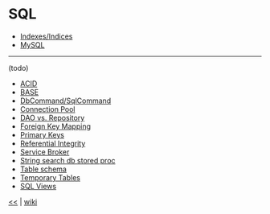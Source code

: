 # SQL

+ [Indexes/Indices](./sql/indexes.md)
+ [MySQL](./sql/MySQL.md)

___
(todo)
+ [ACID](./sql/ACID.md)
+ [BASE](./sql/BASE.md)
+ [DbCommand/SqlCommand](./sql/DbCommand.md)
+ [Connection Pool](./sql/ConnectionPool.md)
+ [DAO vs. Repository](./sql/DAOvsRepository.md)
+ [Foreign Key Mapping](./sql/ForeignKeyMapping.md)
+ [Primary Keys](./sql/PrimaryKeys.md)
+ [Referential Integrity](./sql/ReferentialIntegrity.md)
+ [Service Broker](./sql/ServiceBroker.md)
+ [String search db stored proc ](./sql/StringSearchDbStoredProc.md)
+ [Table schema](./sql/TableSchema.md)
+ [Temporary Tables](./sql/TemporaryTables.md)
+ [SQL Views](./sql/SQLViews.md)

[<<](README.md) 
| 
[wiki](https://github.com/illegitimis/Tutorial/wiki) 

